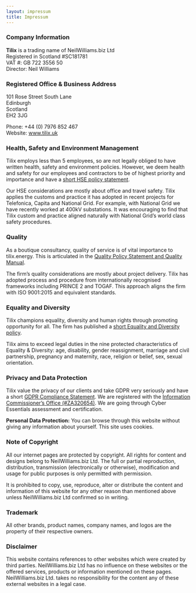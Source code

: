 ```yaml
---
layout: impressum
title: Impressum
---
```


### Company Information
**Tilix** is a trading name of NeilWilliams.biz Ltd  
Registered in Scotland #SC181781  
VAT #: GB 722 3556 50  
Director: Neil Williams

### Registered Office & Business Address
101 Rose Street South Lane  
Edinburgh  
Scotland  
EH2 3JG  

Phone: +44 (0) 7976 852 467  
Website: www.tilix.uk

### Health, Safety and Environment Management
Tilix employs less than 5 employees, so are not legally obliged to have written health, safety and environment policies. However, we deem health and safety for our employees and contractors to be of highest priority and importance and have a [short HSE policy statement](hse).

Our HSE considerations are mostly about office and travel safety. Tilix applies the customs and practice it has adopted in recent projects for Telefonica, Capita and National Grid. For example, with National Grid we have recently worked at 400kV substations. It was encouraging to find that Tilix custom and practice aligned naturally with National Grid’s world class safety procedures.

### Quality
As a boutique consultancy, quality of service is of vital importance to tilix.energy. This is articulated in the [Quality Policy Statement and Quality Manual](quality).

The firm’s quality considerations are mostly about project delivery. Tilix has adopted process and procedure from internationally recognised frameworks including PRINCE 2 and TOGAF. This approach aligns the firm with ISO 9001:2015 and equivalent standards.

### Equality and Diversity
Tilix champions equality, diversity and human rights through promoting opportunity for all. The firm has published a [short Equality and Diversity policy](equality).

Tilix aims to exceed legal duties in the nine protected characteristics of Equality & Diversity: age, disability, gender reassignment, marriage and civil partnership, pregnancy and maternity, race, religion or belief, sex, sexual orientation.

### Privacy and Data Protection
Tilix value the privacy of our clients and take GDPR very seriously and have a short [GDPR Compliance Statement](gdpr). We are registered with the [Information Commissioner’s Office (#ZA320654)](https://ico.org.uk/ESDWebPages/Entry/ZA320654). We are going through Cyber Essentials assessment and certification.

**Personal Data Protection:** You can browse through this website without giving any information about yourself. This site uses cookies.

### Note of Copyright
All our internet pages are protected by copyright. All rights for content and designs belong to NeilWilliams.biz Ltd. The full or partial reproduction, distribution, transmission (electronically or otherwise), modification and usage for public purposes is only permitted with permission.

It is prohibited to copy, use, reproduce, alter or distribute the content and information of this website for any other reason than mentioned above unless NeilWilliams.biz Ltd confirmed so in writing.

### Trademark
All other brands, product names, company names, and logos are the property of their respective owners.

### Disclaimer
This website contains references to other websites which were created by third parties. NeilWilliams.biz Ltd has no influence on these websites or the offered services, products or information mentioned on these pages. NeilWilliams.biz Ltd. takes no responsibility for the content any of these external websites in a legal case.
